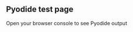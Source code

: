 <html>
  <head>
    <script src="https://cdn.jsdelivr.net/pyodide/v0.25.1/full/pyodide.js"></script>
  </head>

  <body>
    <h2>Pyodide test page</h2>
    <p>Open your browser console to see Pyodide output</p>
    <script>
      async function main(){
        let pyodide = await loadPyodide();
        console.log(pyodide.runPython(`
          import os
          os.listdir()
        `));
      }
      main();
    </script>
  </body>
</html>
